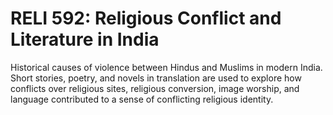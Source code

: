 # RELI 592: Religious Conflict and Literature in India

Historical causes of violence between Hindus and Muslims in modern India. Short stories, poetry, and novels in translation are used to explore how conflicts over religious sites, religious conversion, image worship, and language contributed to a sense of conflicting religious identity.